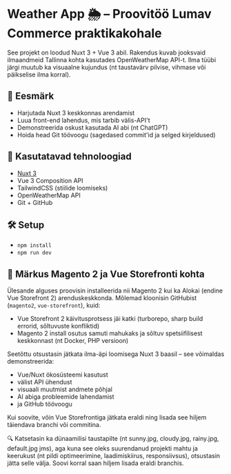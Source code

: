# Weather App 🌦 – Proovitöö Lumav Commerce praktikakohale

See projekt on loodud Nuxt 3 + Vue 3 abil. Rakendus kuvab jooksvaid ilmaandmeid Tallinna kohta kasutades OpenWeatherMap API-t. Ilma tüübi järgi muutub ka visuaalne kujundus (nt taustavärv pilvise, vihmase või päikselise ilma korral).

## 🎯 Eesmärk

- Harjutada Nuxt 3 keskkonnas arendamist
- Luua front-end lahendus, mis tarbib välis-API't
- Demonstreerida oskust kasutada AI abi (nt ChatGPT)
- Hoida head Git töövoogu (sagedased commit'id ja selged kirjeldused)

## 🚀 Kasutatavad tehnoloogiad

- [Nuxt 3](https://nuxt.com/)
- Vue 3 Composition API
- TailwindCSS (stiilide loomiseks)
- OpenWeatherMap API
- Git + GitHub

## 🛠️ Setup

- `npm install`
- `npm run dev`

## 📌 Märkus Magento 2 ja Vue Storefronti kohta

Ülesande alguses proovisin installeerida nii Magento 2 kui ka Alokai (endine Vue Storefront 2) arenduskeskkonda. Mõlemad kloonisin GitHubist (`magento2`, `vue-storefront`), kuid:

- Vue Storefront 2 käivitusprotsess jäi katki (turborepo, sharp build errorid, sõltuvuste konfliktid)
- Magento 2 install osutus samuti mahukaks ja sõltuv spetsiifilisest keskkonnast (nt Docker, PHP versioon)

Seetõttu otsustasin jätkata ilma-äpi loomisega Nuxt 3 baasil – see võimaldas demonstreerida:
- Vue/Nuxt ökosüsteemi kasutust
- välist API ühendust
- visuaali muutmist andmete põhjal
- AI abiga probleemide lahendamist
- ja GitHub töövoogu

Kui soovite, võin Vue Storefrontiga jätkata eraldi ning lisada see hiljem täiendava branchi või commitina.


🔍 Katsetasin ka dünaamilisi taustapilte (nt sunny.jpg, cloudy.jpg, rainy.jpg, default.jpg jms), aga kuna see oleks suurendanud projekti mahtu ja keerukust (nt pildi optimeerimine, laadimiskiirus, responsiivsus), otsustasin jätta selle välja. Soovi korral saan hiljem lisada eraldi branchis.
